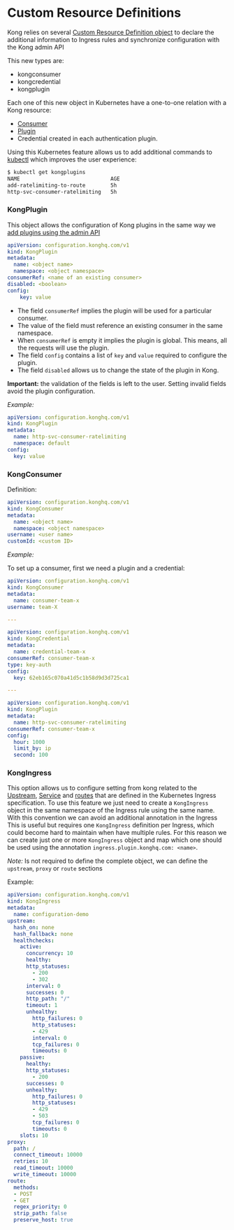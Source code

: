 # Custom Resource Definitions

Kong relies on several [Custom Resource Definition object][0] to declare the additional information to Ingress rules and synchronize configuration with the Kong admin API

This new types are:

- kongconsumer
- kongcredential
- kongplugin

Each one of this new object in Kubernetes have a one-to-one relation with a Kong resource:

- [Consumer][1]
- [Plugin][2]
- Credential created in each authentication plugin.

Using this Kubernetes feature allows us to add additional commands to [kubectl][3] which improves the user experience:

```bash
$ kubectl get kongplugins
NAME                             AGE
add-ratelimiting-to-route        5h
http-svc-consumer-ratelimiting   5h
```

### KongPlugin

This object allows the configuration of Kong plugins in the same way we [add plugins using the admin API][4]

```yaml
apiVersion: configuration.konghq.com/v1
kind: KongPlugin
metadata:
  name: <object name>
  namespace: <object namespace>
consumerRef: <name of an existing consumer>
disabled: <boolean>
config:
    key: value
```

- The field `consumerRef` implies the plugin will be used for a particular consumer.
- The value of the field must reference an existing consumer in the same namespace.
- When `consumerRef` is empty it implies the plugin is global. This means, all the requests will use the plugin.
- The field `config` contains a list of `key` and `value` required to configure the plugin.
- The field `disabled` allows us to change the state of the plugin in Kong.

**Important:** the validation of the fields is left to the user. Setting invalid fields avoid the plugin configuration.

*Example:*

```yaml
apiVersion: configuration.konghq.com/v1
kind: KongPlugin
metadata:
  name: http-svc-consumer-ratelimiting
  namespace: default
config:
  key: value
```

### KongConsumer

Definition:

```yaml
apiVersion: configuration.konghq.com/v1
kind: KongConsumer
metadata:
  name: <object name>
  namespace: <object namespace>
username: <user name>
customId: <custom ID>
```

*Example:*

To set up a consumer, first we need a plugin and a credential:

```yaml
apiVersion: configuration.konghq.com/v1
kind: KongConsumer
metadata:
  name: consumer-team-x
username: team-X

---

apiVersion: configuration.konghq.com/v1
kind: KongCredential
metadata:
  name: credential-team-x
consumerRef: consumer-team-x
type: key-auth
config:
  key: 62eb165c070a41d5c1b58d9d3d725ca1

---

apiVersion: configuration.konghq.com/v1
kind: KongPlugin
metadata:
  name: http-svc-consumer-ratelimiting
consumerRef: consumer-team-x
config:
  hour: 1000
  limit_by: ip
  second: 100
```

### KongIngress

This option allows us to configure setting from kong related to the [Upstream][5], [Service][6] and [routes][7] that are defined in the Kubernetes Ingress specification.
To use this feature we just need to create a `KongIngress` object in the same namespace of the Ingress rule using the same name. With this convention we can avoid an additional annotation in the Ingress
This is useful but requires one `KongIngress` definition per Ingress, which could become hard to maintain when have multiple rules. For this reason we can create just one or more `KongIngress` object and map which one should be used using the annotation `ingress.plugin.konghq.com: <name>`.

*Note:* Is not required to define the complete object, we can define the `upstream`, `proxy` or `route` sections

Example:

```yaml
apiVersion: configuration.konghq.com/v1
kind: KongIngress
metadata:
  name: configuration-demo
upstream:
  hash_on: none
  hash_fallback: none
  healthchecks:
    active:
      concurrency: 10
      healthy:
      http_statuses:
        - 200
        - 302
      interval: 0
      successes: 0
      http_path: "/"
      timeout: 1
      unhealthy:
        http_failures: 0
        http_statuses:
        - 429
        interval: 0
        tcp_failures: 0
        timeouts: 0
    passive:
      healthy:
      http_statuses:
        - 200
      successes: 0
      unhealthy:
        http_failures: 0
        http_statuses:
        - 429
        - 503
        tcp_failures: 0
        timeouts: 0
    slots: 10
proxy:
  path: /
  connect_timeout: 10000
  retries: 10
  read_timeout: 10000
  write_timeout: 10000
route:
  methods:
  - POST
  - GET
  regex_priority: 0
  strip_path: false
  preserve_host: true
```

[0]: https://kubernetes.io/docs/tasks/access-kubernetes-api/extend-api-custom-resource-definitions/
[1]: https://getkong.org/docs/0.13.x/admin-api/#consumer-object
[2]: https://getkong.org/docs/0.13.x/admin-api/#plugin-object
[3]: https://kubernetes.io/docs/reference/kubectl/overview/
[4]: https://getkong.org/docs/0.13.x/admin-api/#add-plugin
[5]: https://getkong.org/docs/0.13.x/admin-api/#upstream-objects
[6]: https://getkong.org/docs/0.13.x/admin-api/#service-object
[7]: https://getkong.org/docs/0.13.x/admin-api/#route-object